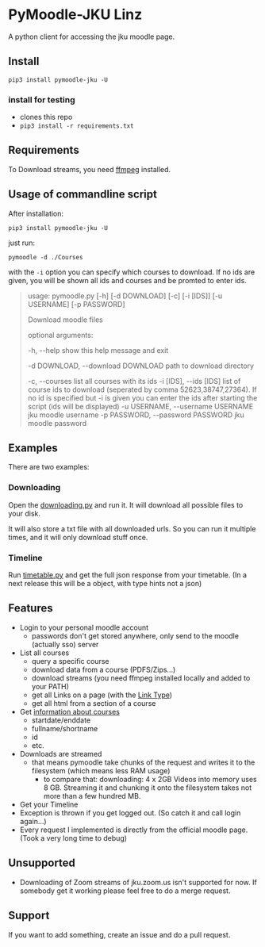# PyMoodle-JKU Linz

A python client for accessing the jku moodle page. 

## Install

`pip3 install pymoodle-jku -U`

### install for testing

* clones this repo
* `pip3 install -r requirements.txt`

## Requirements

To Download streams, you need [ffmpeg](https://ffmpeg.org/download.html) installed. 

## Usage of commandline script

After installation:

`pip3 install pymoodle-jku -U`

just run:

`pymoodle -d ./Courses`

with the `-i` option you can specify which courses to download. If no ids are given, you will be shown all ids and courses and be promted to enter ids.  

> usage: pymoodle.py [-h] [-d DOWNLOAD] [-c] [-i [IDS]] [-u USERNAME]
>                 [-p PASSWORD]
>
> Download moodle files
>
> optional arguments:
>
> -h, --help        show this help message and exit
>
> -d DOWNLOAD, --download DOWNLOAD 
> 					path to download directory
>
> -c, --courses	    list all courses with its ids
> -i [IDS], --ids [IDS]
>                   list of course ids to download (seperated by comma 52623,38747,27364). If no id is specified but -i is given you can enter the ids after starting the script (ids will be displayed)
> -u USERNAME, --username USERNAME
> 					jku moodle username
> -p PASSWORD, --password PASSWORD
> 					jku moodle password

## Examples

There are two examples:

### Downloading

Open the [downloading.py](pymoodle_jku/Utils/downloading.py) and run it. It will download all possible files to your disk.

It will also store a txt file with all downloaded urls. So you can run it multiple times, and it will only download stuff once.

### Timeline

Run [timetable.py](pymoodle_jku/Utils/timetable.py) and get the full json response from your timetable. (In a next release this will be a object, with type hints not a json)

## Features

- Login to your personal moodle account
    - passwords don't get stored anywhere, only send to the moodle (actually sso) server
- List all courses
    - query a specific course
    - download data from a course (PDFS/Zips...)
    - download streams (you need ffmpeg installed locally and added to your PATH)
    - get all Links on a page (with the [Link Type](pymoodle_jku/Classes/course_data.py))
    - get all html from a section of a course
- Get [information about courses](pymoodle_jku/Classes/course.py)
    - startdate/enddate
    - fullname/shortname
    - id
    - etc.
- Downloads are streamed
    - that means pymoodle take chunks of the request and writes it to the filesystem (which means less RAM usage)
        - to compare that: downloading: 4 x 2GB Videos into memory uses 8 GB. Streaming it and chunking it onto the filesystem takes not more than a few hundred MB.
- Get your Timeline
- Exception is thrown if you get logged out. (So catch it and call login again...)
- Every request I implemented is directly from the official moodle page. (Took a very long time to debug)


## Unsupported

- Downloading of Zoom streams of jku.zoom.us isn't supported for now. If somebody get it working please feel free to do a merge request.


## Support

If you want to add something, create an issue and do a pull request. 
